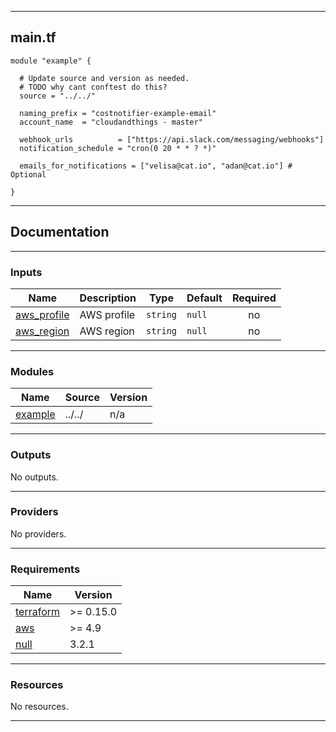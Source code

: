 <!-- BEGIN_TF_DOCS -->
----
## main.tf
```hcl
module "example" {

  # Update source and version as needed.
  # TODO why cant conftest do this?
  source = "../../"

  naming_prefix = "costnotifier-example-email"
  account_name  = "cloudandthings - master"

  webhook_urls          = ["https://api.slack.com/messaging/webhooks"]
  notification_schedule = "cron(0 20 * * ? *)"

  emails_for_notifications = ["velisa@cat.io", "adan@cat.io"] # Optional

}
```
----

## Documentation

----
### Inputs

| Name | Description | Type | Default | Required |
|------|-------------|------|---------|:--------:|
| <a name="input_aws_profile"></a> [aws\_profile](#input\_aws\_profile) | AWS profile | `string` | `null` | no |
| <a name="input_aws_region"></a> [aws\_region](#input\_aws\_region) | AWS region | `string` | `null` | no |

----
### Modules

| Name | Source | Version |
|------|--------|---------|
| <a name="module_example"></a> [example](#module\_example) | ../../ | n/a |

----
### Outputs

No outputs.

----
### Providers

No providers.

----
### Requirements

| Name | Version |
|------|---------|
| <a name="requirement_terraform"></a> [terraform](#requirement\_terraform) | >= 0.15.0 |
| <a name="requirement_aws"></a> [aws](#requirement\_aws) | >= 4.9 |
| <a name="requirement_null"></a> [null](#requirement\_null) | 3.2.1 |

----
### Resources

No resources.

----
<!-- END_TF_DOCS -->
